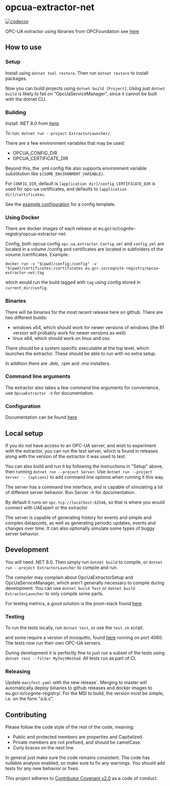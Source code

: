 # opcua-extractor-net
[![codecov](https://codecov.io/gh/cognitedata/opcua-extractor-net/branch/master/graph/badge.svg?token=SS8CBL93bW)](https://codecov.io/gh/cognitedata/opcua-extractor-net)

OPC-UA extractor using libraries from OPCFoundation see [here](https://github.com/OPCFoundation/UA-.NETStandard)

## How to use

### Setup

Install using `dotnet tool restore`. Then run `dotnet restore` to install packages.

Now you can build projects using `dotnet build [Project]`. Using just `dotnet build` is likely to fail on "OpcUaServiceManager", since it cannot be built
with the dotnet CLI.

### Building

Install .NET 8.0 from [here](https://dotnet.microsoft.com/download).

To run:
`dotnet run --project ExtractorLauncher/`.

There are a few environment variables that may be used:

- OPCUA_CONFIG_DIR
- OPCUA_CERTIFICATE_DIR

Beyond this, the .yml config file also supports environment variable substitution like `${SOME_ENVIRONMENT_VARIABLE}`.

For `CONFIG_DIR`, default is `[application dir]/config`. `CERTIFICATE_DIR` is used for opc-ua certificates, and defaults to `[application dir]/certificates`.

See the [example configuration](config/config.example.yml) for a config template.

### Using Docker

There are docker images of each release at eu.gcr.io/cognite-registry/opcua-extractor-net.

Config, both opcua config `opc.ua.extractor.Config.xml` and `config.yml` are located in a volume /config and certificates are located in subfolders of the volume /certificates. Example:

`docker run -v "$(pwd)/config:/config" -v "$(pwd)/certificates:/certificates eu.gcr.io/cognite-registry/opcua-extractor-net:tag`

which would run the build tagged with `tag` using config stored in `current_dir/config`.

### Binaries

There will be binaries for the most recent release here on github. There are two different builds:

- windows x64, which should work for newer versions of windows (the 81 version will probably work for newer versions as well)
- linux x64, which should work on linux and osx.

There should be a system specific executable at the top level, which launches the extractor. These should be able to run with no extra setup.

In addition there are .deb, .rpm and .msi installers.

### Command line arguments

The extractor also takes a few command line arguments for convenience, use `OpcuaExtractor -h` for documentation.

### Configuration

Documentation can be found [here](https://cognitedata.atlassian.net/wiki/spaces/DSC/pages/1049264826/OPC+UA+Extractor)

## Local setup

If you do not have access to an OPC-UA server, and wish to experiment with the extractor, you can run the test server, which is found in releases along with the version of the extractor it was used to test.

You can also build and run it by following the instructions in "Setup" above, then running `dotnet run --project Server`. Use `dotnet run --project Server -- [options]` to add command line options when running it this way.

The server has a command line interface, and is capable of simulating a lot of different server behavior. Run Server -h for documentation.

By default it runs on `opc.tcp://localhost:62546`, so that is where you would connect with UAExpert or the extractor.

The server is capable of generating history for events and simple and complex datapoints, as well as generating periodic updates, events and changes over time.
It can also optionally simulate some types of buggy server behavior.

## Development

You will need .NET 8.0. Then simply run `dotnet build` to compile,
or `dotnet run --project ExtractorLauncher` to compile and run.

The compiler may complain about OpcUaExtractorSetup and OpcUaServiceManager, which aren't generally necessary to compile during development.
You can use `dotnet build Test` or `dotnet build ExtractorLauncher` to only compile some parts.

For testing metrics, a good solution is the prom-stack found [here](https://github.com/evnsio/prom-stack)

### Testing

To run the tests locally, run `dotnet test`, or use the `test.sh` script.

and some require a version of mosquitto, found [here](https://mosquitto.org/) running on port 4060. The tests now run their own OPC-UA servers.

During development it is perfectly fine to just run a subset of the tests using `dotnet test --filter MyTestMethod`. All tests run as part of CI.

### Releasing

Update `manifest.yaml` with the new release`. Merging to master will automatically
deploy binaries to github releases and docker images to eu.gcr.io/cognite-registry/. For
the MSI to build, the version must be simple, i.e. on the form "a.b.c".

## Contributing

Please follow the code style of the rest of the code, meaning:

- Public and protected members are properties and Capitalized.
- Private members are not prefixed, and should be camelCase.
- Curly braces on the next line.

In general just make sure the code remains consistent. The code has nullable analysis enabled, so make sure to fix any warnings. You should add tests for any new behavior or fixes.

This project adheres to [Contributor Covenant v2.0](https://www.contributor-covenant.org/version/2/0/code_of_conduct/) as a code of conduct.
